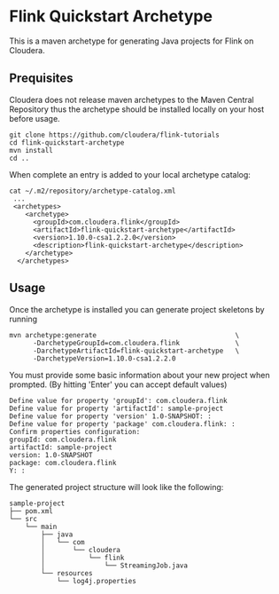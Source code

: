 # Flink Quickstart Archetype
This is a maven archetype for generating Java projects for Flink on Cloudera. 
## Prequisites 
Cloudera does not release maven archetypes to the Maven Central Repository thus the archetype should be installed locally on your host before usage.

```
git clone https://github.com/cloudera/flink-tutorials
cd flink-quickstart-archetype
mvn install
cd ..
```
When complete an entry is added to your local archetype catalog:
```$xslt
cat ~/.m2/repository/archetype-catalog.xml
 ...
 <archetypes>
    <archetype>
      <groupId>com.cloudera.flink</groupId>
      <artifactId>flink-quickstart-archetype</artifactId>
      <version>1.10.0-csa1.2.2.0</version>
      <description>flink-quickstart-archetype</description>
    </archetype>
  </archetypes>
```

## Usage
Once the archetype is installed you can generate project skeletons by running
```
mvn archetype:generate                                   \
      -DarchetypeGroupId=com.cloudera.flink              \
      -DarchetypeArtifactId=flink-quickstart-archetype   \
      -DarchetypeVersion=1.10.0-csa1.2.2.0
```

You must provide some basic information about your new project when prompted. (By hitting 'Enter' you can accept default values)
```
Define value for property 'groupId': com.cloudera.flink
Define value for property 'artifactId': sample-project
Define value for property 'version' 1.0-SNAPSHOT: :
Define value for property 'package' com.cloudera.flink: :
Confirm properties configuration:
groupId: com.cloudera.flink
artifactId: sample-project
version: 1.0-SNAPSHOT
package: com.cloudera.flink
Y: :

```
The generated project structure will look like the following:
```
sample-project
├── pom.xml
└── src
    └── main
        ├── java
        │   └── com
        │       └── cloudera
        │           └── flink
        │               └── StreamingJob.java
        └── resources
            └── log4j.properties            
```
